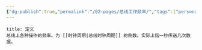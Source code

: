 ```yaml
---
{"dg-publish":true,"permalink":"/02-pages/总线工作频率/","tags":["personal/blog","计算机组成原理/总线"]}
---
```


```ad-info
title: 定义
总线上各种操作的频率。为 [[时钟周期|总线时钟周期]] 的倒数。实际上指一秒传送几次数据。
```


